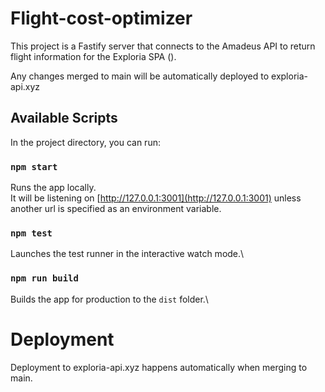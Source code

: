 # Flight-cost-optimizer

This project is a Fastify server that connects to the Amadeus API to return flight information for the
Exploria SPA (<insert github link here>). 

Any changes merged to main will be automatically deployed to exploria-api.xyz

## Available Scripts

In the project directory, you can run:

### `npm start`

Runs the app locally. \
It will be listening on [http://127.0.0.1:3001](http://127.0.0.1:3001) unless another url is specified as an
environment variable.

### `npm test`

Launches the test runner in the interactive watch mode.\

### `npm run build`

Builds the app for production to the `dist` folder.\

# Deployment

Deployment to exploria-api.xyz happens automatically when merging to main.